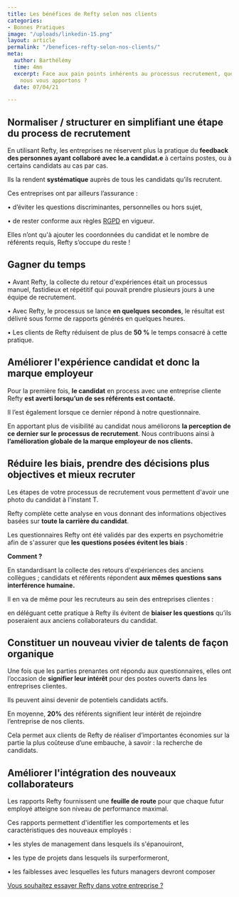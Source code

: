 ```yaml
---
title: Les bénéfices de Refty selon nos clients
categories:
- Bonnes Pratiques
image: "/uploads/linkedin-15.png"
layout: article
permalink: "/benefices-refty-selon-nos-clients/"
meta:
  author: Barthélémy
  time: 4mn
  excerpt: Face aux pain points inhérents au processus recrutement, quelles solutions
    nous vous apportons ?
  date: 07/04/21

---
```

## **Normaliser / structurer en simplifiant une étape du process de recrutement**

En utilisant Refty, les entreprises ne réservent plus la pratique du **feedback des personnes ayant collaboré avec le.a candidat.e** à certains postes, ou à certains candidats au cas par cas.

Ils la rendent **systématique** auprès de tous les candidats qu’ils recrutent.

Ces entreprises ont par ailleurs l’assurance :

• d’éviter les questions discriminantes, personnelles ou hors sujet,

• de rester conforme aux règles [RGPD](https://www.cnil.fr/fr/reglement-europeen-protection-donnees) en vigueur.

Elles n’ont qu'à ajouter les coordonnées du candidat et le nombre de référents requis, Refty s’occupe du reste !

## **Gagner du temps**

• Avant Refty, la collecte du retour d'expériences était un processus manuel, fastidieux et répétitif qui pouvait prendre plusieurs jours à une équipe de recrutement.

• Avec Refty, le processus se lance **en quelques secondes**, le résultat est délivré sous forme de rapports générés en quelques heures.

• Les clients de Refty réduisent de plus de **50 %** le temps consacré à cette pratique.

## **Améliorer l'expérience candidat et donc la marque employeur**

Pour la première fois, **le candidat** en process avec une entreprise cliente Refty **est averti lorsqu’un de ses référents est contacté.**

Il l’est également lorsque ce dernier répond à notre questionnaire.

En apportant plus de visibilité au candidat nous améliorons **la perception de ce dernier sur le processus de recrutement**. Nous contribuons ainsi à **l’amélioration globale de la marque employeur de nos clients.**

## **Réduire les biais, prendre des décisions plus objectives et mieux recruter**

Les étapes de votre processus de recrutement vous permettent d'avoir une photo du candidat à l'instant T.

Refty complète cette analyse en vous donnant des informations objectives basées sur **toute la carrière du candidat**.

Les questionnaires Refty ont été validés par des experts en psychométrie afin de s'assurer que **les questions posées évitent les biais** :

**Comment ?**

En standardisant la collecte des retours d'expériences des anciens collègues ; candidats et référents répondent **aux mêmes questions sans interférence humaine.**

Il en va de même pour les recruteurs au sein des entreprises clientes :

en déléguant cette pratique à Refty ils évitent de **biaiser les questions** qu’ils poseraient aux anciens collaborateurs du candidat.

## **Constituer un nouveau vivier de talents de façon organique**

Une fois que les parties prenantes ont répondu aux questionnaires, elles ont l’occasion de **signifier leur intérêt** pour des postes ouverts dans les entreprises clientes.

Ils peuvent ainsi devenir de potentiels candidats actifs.

En moyenne, **20%** des référents signifient leur intérêt de rejoindre l’entreprise de nos clients.

Cela permet aux clients de Refty de réaliser d’importantes économies sur la partie la plus coûteuse d’une embauche, à savoir : la recherche de candidats.

## **Améliorer l'intégration des nouveaux collaborateurs**

Les rapports Refty fournissent une **feuille de route** pour que chaque futur employé atteigne son niveau de performance maximal.

Ces rapports permettent d'identifier les comportements et les caractéristiques des nouveaux employés :

• les styles de management dans lesquels ils s'épanouiront,

• les type de projets dans lesquels ils surperformeront,

• les faiblesses avec lesquelles les futurs managers devront composer

[Vous souhaitez essayer Refty dans votre entreprise ?](https://refty.co/)

